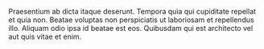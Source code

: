 Praesentium ab dicta itaque deserunt. Tempora quia qui cupiditate repellat et quia non. Beatae voluptas non perspiciatis ut laboriosam et repellendus illo. Aliquam odio ipsa id beatae est eos. Quibusdam qui est architecto vel aut quis vitae et enim.